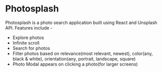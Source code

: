 # Photosplash

Photosplash is a photo search application built using React and Unsplash API. Features include -

- Explore photos
- Infinite scroll
- Search for photos
- Filter photos based on relevance(most relevant, newest), color(any, black & white), orientation(any, portrait, landscape, square)
- Photo Modal appears on clicking a photo(for larger screens)
